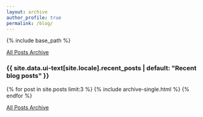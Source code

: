 ```yaml
---
layout: archive
author_profile: true
permalink: /blog/
---
```


{% include base_path %}

[All Posts Archive](/blog_archive)

<h3 class="archive__subtitle">{{ site.data.ui-text[site.locale].recent_posts | default: "Recent blog posts" }}</h3>

{% for post in site.posts limit:3 %}
  {% include archive-single.html %}
{% endfor %}

[All Posts Archive](/blog_archive)

